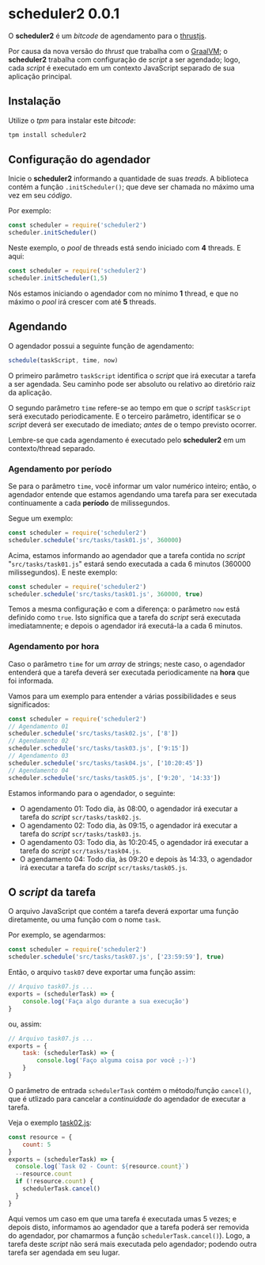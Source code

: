 # scheduler2 0.0.1

O **scheduler2** é um *bitcode* de agendamento para o [thrustjs](https://github.com/Thrustjs/thrust).

Por causa da nova versão do *thrust* que trabalha com o [GraalVM](http://graalvm.org); o **scheduler2** trabalha com configuração de *script* a ser agendado; logo, cada *script* é executado em um contexto JavaScript separado de sua aplicação principal.

## Instalação

Utilize o *tpm* para instalar este *bitcode*:

```sh
tpm install scheduler2
```

## Configuração do agendador

Inicie o **scheduler2** informando a quantidade de suas *treads*. A biblioteca contém a função `.initScheduler()`; que deve ser chamada no máximo uma vez em seu *código*.

Por exemplo:

```js
const scheduler = require('scheduler2')
scheduler.initScheduler()
```

Neste exemplo, o *pool* de threads está sendo iniciado com **4** threads. E aqui:

```js
const scheduler = require('scheduler2')
scheduler.initScheduler(1,5)
```

Nós estamos iniciando o agendador com no mínimo **1** thread, e que no máximo o *pool* irá crescer com até **5** threads.

## Agendando

O agendador possui a seguinte função de agendamento:

```js
schedule(taskScript, time, now)
```

O primeiro parâmetro `taskScript` identifica o *script* que irá executar a tarefa a ser agendada. Seu caminho pode ser absoluto ou relativo ao diretório raiz da aplicação.

O segundo parâmetro `time` refere-se ao tempo em que o *script* `taskScript` será executado periodicamente.
E o terceiro parâmetro, identificar se o *script* deverá ser executado de imediato; *antes* de o tempo previsto ocorrer.

Lembre-se que cada agendamento é executado pelo **scheduler2** em um contexto/thread separado.

### Agendamento por período

Se para o parâmetro `time`, você informar um valor numérico inteiro; então, o agendador entende que estamos agendando uma tarefa para ser executada continuamente a cada **período** de milissegundos.

Segue um exemplo:

```js
const scheduler = require('scheduler2')
scheduler.schedule('src/tasks/task01.js', 360000)
```

Acima, estamos informando ao agendador que a tarefa contida no *script* "`src/tasks/task01.js`" estará sendo executada a cada 6 minutos (360000 milissegundos). E neste exemplo:

```js
const scheduler = require('scheduler2')
scheduler.schedule('src/tasks/task01.js', 360000, true)
```

Temos a mesma configuração e com a diferença: o parâmetro `now` está definido como `true`. Isto significa que a tarefa do *script* será executada imediatamnente; e depois o agendador irá executá-la  a cada 6 minutos.

### Agendamento por hora

Caso o parâmetro `time` for um *array* de strings; neste caso, o agendador entenderá que a tarefa deverá ser executada periodicamente na **hora** que foi informada.

Vamos para um exemplo para entender a várias possibilidades e seus significados:

```js
const scheduler = require('scheduler2')
// Agendamento 01
scheduler.schedule('src/tasks/task02.js', ['8'])
// Agendamento 02
scheduler.schedule('src/tasks/task03.js', ['9:15'])
// Agendamento 03
scheduler.schedule('src/tasks/task04.js', ['10:20:45'])
// Agendamento 04
scheduler.schedule('src/tasks/task05.js', ['9:20', '14:33'])
```

Estamos informando para o agendador, o seguinte:

- O agendamento 01: Todo dia, às 08:00, o agendador irá executar a tarefa do *script* `scr/tasks/task02.js`.
- O agendamento 02: Todo dia, às 09:15, o agendador irá executar a tarefa do *script* `scr/tasks/task03.js`.
- O agendamento 03: Todo dia, às 10:20:45, o agendador irá executar a tarefa do *script* `scr/tasks/task04.js`.
- O agendamento 04: Todo dia, às 09:20 e depois às 14:33, o agendador irá executar a tarefa do *script* `scr/tasks/task05.js`.

## O *script* da tarefa

O arquivo JavaScript que contém a tarefa deverá exportar uma função diretamente, ou uma função com o nome `task`.

Por exemplo, se agendarmos:

```js
const scheduler = require('scheduler2')
scheduler.schedule('src/tasks/task07.js', ['23:59:59'], true)
```

Então, o arquivo `task07` deve exportar uma função assim:

```js
// Arquivo task07.js ...
exports = (schedulerTask) => {
    console.log('Faça algo durante a sua execução')
}
```

ou, assim:

```js
// Arquivo task07.js ...
exports = {
    task: (schedulerTask) => {
        console.log('Faço alguma coisa por você ;-)')
    }
}
```

O parâmetro de entrada `schedulerTask` contém o método/função `cancel()`, que é utlizado para cancelar a *continuidade* do agendador de executar a tarefa.

Veja o exemplo [task02.js](src/test/thrust/task02.js):

```js
const resource = {
    count: 5
}
exports = (schedulerTask) => {
  console.log(`Task 02 - Count: ${resource.count}`)
  --resource.count
  if (!resource.count) {
    schedulerTask.cancel()
  }
}
```

Aqui vemos um caso em que uma tarefa é executada umas 5 vezes; e depois disto, informamos ao agendador que a
tarefa poderá ser removida do agendador, por chamarmos a função `schedulerTask.cancel()`). Logo, a tarefa deste *script* não será mais executada pelo agendador; podendo outra tarefa ser agendada em seu lugar.
